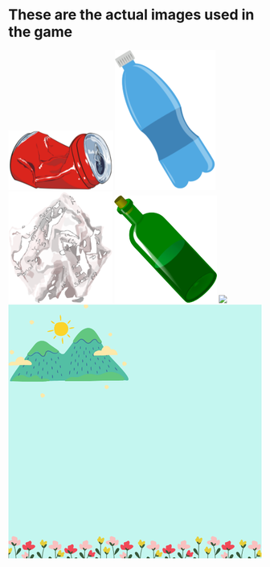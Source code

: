 # These are the actual images used in the game

<img src="tin1.png"> <img src="plastic1.png"> <img src="paper1.png"> <img src="glass1.png">
<img src="plasticbin.png">
<img src="Background.png">

